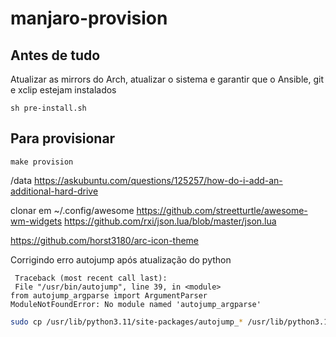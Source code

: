 # manjaro-provision

## Antes de tudo
Atualizar as mirrors do Arch, atualizar o sistema e garantir que o Ansible, git e xclip estejam instalados

```
sh pre-install.sh
```


## Para provisionar

```
make provision
```
/data
https://askubuntu.com/questions/125257/how-do-i-add-an-additional-hard-drive

clonar em ~/.config/awesome
https://github.com/streetturtle/awesome-wm-widgets
https://github.com/rxi/json.lua/blob/master/json.lua

https://github.com/horst3180/arc-icon-theme


Corrigindo erro autojump após atualização do python

```
 Traceback (most recent call last):
 File "/usr/bin/autojump", line 39, in <module>
from autojump_argparse import ArgumentParser
ModuleNotFoundError: No module named 'autojump_argparse'
```

```bash
sudo cp /usr/lib/python3.11/site-packages/autojump_* /usr/lib/python3.12/site-packages/

```
